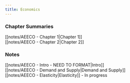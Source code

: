 ```yaml
---
title: Economics
---
```

### Chapter Summaries
[[notes/AEECO - Chapter 1|Chapter 1]]<br>
[[notes/AEECO - Chapter 2|Chapter 2]]<br>

### Notes
[[notes/AEECO - Intro - NEED TO FORMAT|Intro]]<br>
[[notes/AEECO - Demand and Supply|Demand and Supply]]<br>
[[notes/AEECO - Elasticity|Elasticity]] - In progress<br>







